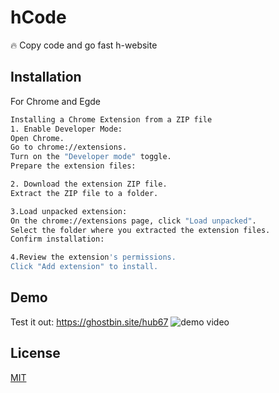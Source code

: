 
# hCode 

🔥 Copy code and go fast h-website
## Installation

For Chrome and Egde

```bash
Installing a Chrome Extension from a ZIP file
1. Enable Developer Mode:
Open Chrome.
Go to chrome://extensions.
Turn on the "Developer mode" toggle.
Prepare the extension files:

2. Download the extension ZIP file.
Extract the ZIP file to a folder.

3.Load unpacked extension:
On the chrome://extensions page, click "Load unpacked".
Select the folder where you extracted the extension files.
Confirm installation:

4.Review the extension's permissions.
Click "Add extension" to install.
```
    
## Demo
Test it out: https://ghostbin.site/hub67
![demo video](https://github.com/user-attachments/assets/2ea86711-f39d-457b-be88-cab7e8bba49c)

## License

[MIT](https://choosealicense.com/licenses/mit/)


